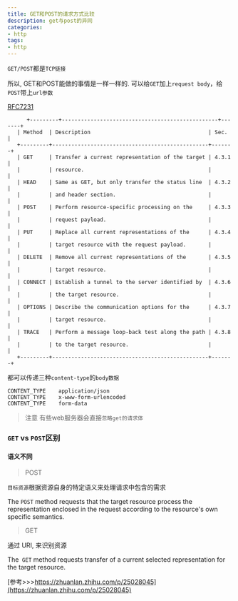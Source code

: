 ```yaml
---
title: GET和POST的请求方式比较                                              
description: get与post的异同
categories:
- http
tags:
- http   
---
```


`GET/POST`都是`TCP链接`



所以, GET和POST能做的事情是一样一样的. 可以给`GET`加上`request body`，给`POST`带上`url参数`





[RFC7231](https://tools.ietf.org/html/rfc7231#section-4.3.1)


          +---------+-------------------------------------------------+-------+
       | Method  | Description                                     | Sec.  |
       +---------+-------------------------------------------------+-------+
       | GET     | Transfer a current representation of the target | 4.3.1 |
       |         | resource.                                       |       |
       | HEAD    | Same as GET, but only transfer the status line  | 4.3.2 |
       |         | and header section.                             |       |
       | POST    | Perform resource-specific processing on the     | 4.3.3 |
       |         | request payload.                                |       |
       | PUT     | Replace all current representations of the      | 4.3.4 |
       |         | target resource with the request payload.       |       |
       | DELETE  | Remove all current representations of the       | 4.3.5 |
       |         | target resource.                                |       |
       | CONNECT | Establish a tunnel to the server identified by  | 4.3.6 |
       |         | the target resource.                            |       |
       | OPTIONS | Describe the communication options for the      | 4.3.7 |
       |         | target resource.                                |       |
       | TRACE   | Perform a message loop-back test along the path | 4.3.8 |
       |         | to the target resource.                         |       |
       +---------+-------------------------------------------------+-------+


都可以传递三种`content-type`的`body数据`

    CONTENT_TYPE    application/json
    CONTENT_TYPE    x-www-form-urlencoded
    CONTENT_TYPE    form-data 


> 注意 有些web服务器会直接`忽略get的请求体`





### `GET` vs `POST`区别



####  语义不同


> POST

`目标资源`根据资源自身的特定语义来处理请求中包含的需求


The `POST` method requests that the target resource process the
representation enclosed in the request according to the resource's
own specific semantics.


> GET

通过 URI, 来识别资源

The` GET` method requests transfer of a current selected representation
for the target resource. 



[参考>>>https://zhuanlan.zhihu.com/p/25028045](https://zhuanlan.zhihu.com/p/25028045)